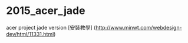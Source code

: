 # 2015_acer_jade
acer project jade version 
[安裝教學] (http://www.minwt.com/webdesign-dev/html/11331.html)

